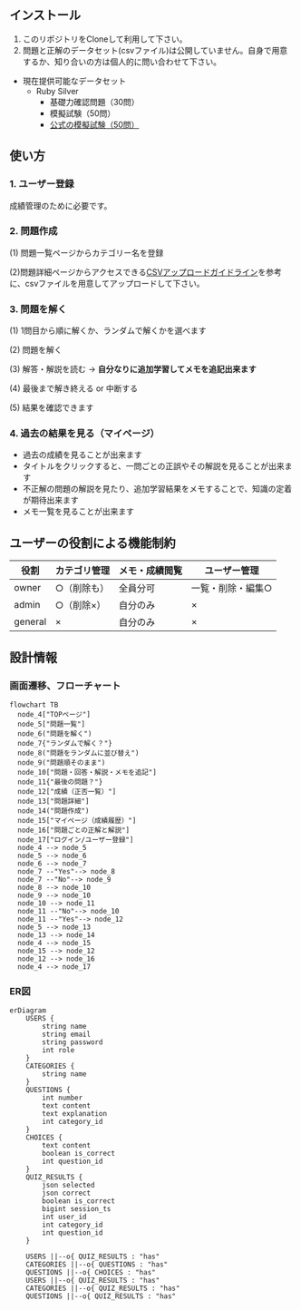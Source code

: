 
## インストール
1. このリポジトリをCloneして利用して下さい。
2. 問題と正解のデータセット(csvファイル)は公開していません。自身で用意するか、知り合いの方は個人的に問い合わせて下さい。
- 現在提供可能なデータセット
  - Ruby Silver
    - 基礎力確認問題（30問）
    - 模擬試験（50問）
    - [公式の模擬試験（50問）](https://github.com/ruby-association/prep-test/blob/version3/silver_ja.md)

## 使い方
### 1. ユーザー登録
成績管理のために必要です。

### 2. 問題作成
(1) 問題一覧ページからカテゴリー名を登録

(2)問題詳細ページからアクセスできる[CSVアップロードガイドライン](app/views/home/csv_upload_guidelines.html)を参考に、csvファイルを用意してアップロードして下さい。

### 3. 問題を解く
(1) 1問目から順に解くか、ランダムで解くかを選べます

(2) 問題を解く

(3) 解答・解説を読む → **自分なりに追加学習してメモを追記出来ます**

(4) 最後まで解き終える or 中断する

(5) 結果を確認できます

### 4. 過去の結果を見る（マイページ）
- 過去の成績を見ることが出来ます
- タイトルをクリックすると、一問ごとの正誤やその解説を見ることが出来ます
- 不正解の問題の解説を見たり、追加学習結果をメモすることで、知識の定着が期待出来ます
- メモ一覧を見ることが出来ます

## ユーザーの役割による機能制約
役割 | カテゴリ管理 | メモ・成績閲覧 | ユーザー管理
-- | -- | -- | --
owner | ○（削除も） | 全員分可 | 一覧・削除・編集○
admin | ○（削除×） | 自分のみ | ×
general | × | 自分のみ | ×

## 設計情報
### 画面遷移、フローチャート
```mermaid
flowchart TB
  node_4["TOPページ"]
  node_5["問題一覧"]
  node_6("問題を解く")
  node_7{"ランダムで解く？"}
  node_8("問題をランダムに並び替え")
  node_9("問題順そのまま")
  node_10["問題・回答・解説・メモを追記"]
  node_11{"最後の問題？"}
  node_12["成績（正否一覧）"]
  node_13["問題詳細"]
  node_14("問題作成")
  node_15["マイページ（成績履歴）"]
  node_16["問題ごとの正解と解説"]
  node_17["ログイン/ユーザー登録"]
  node_4 --> node_5
  node_5 --> node_6
  node_6 --> node_7
  node_7 --"Yes"--> node_8
  node_7 --"No"--> node_9
  node_8 --> node_10
  node_9 --> node_10
  node_10 --> node_11
  node_11 --"No"--> node_10
  node_11 --"Yes"--> node_12
  node_5 --> node_13
  node_13 --> node_14
  node_4 --> node_15
  node_15 --> node_12
  node_12 --> node_16
  node_4 --> node_17
```

### ER図
```mermaid
erDiagram
    USERS {
        string name
        string email
        string password
        int role
    }
    CATEGORIES {
        string name
    }
    QUESTIONS {
        int number
        text content
        text explanation
        int category_id
    }
    CHOICES {
        text content
        boolean is_correct
        int question_id
    }
    QUIZ_RESULTS {
        json selected
        json correct
        boolean is_correct
        bigint session_ts
        int user_id
        int category_id
        int question_id
    }

    USERS ||--o{ QUIZ_RESULTS : "has"
    CATEGORIES ||--o{ QUESTIONS : "has"
    QUESTIONS ||--o{ CHOICES : "has"
    USERS ||--o{ QUIZ_RESULTS : "has"
    CATEGORIES ||--o{ QUIZ_RESULTS : "has"
    QUESTIONS ||--o{ QUIZ_RESULTS : "has"
```
